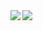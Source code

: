 <a href="https://github.com/HPaulson/">
  <img align="left" src="https://github-readme-stats.vercel.app/api?username=HPaulson&show_icons=true?count_private=true" />
</a>
<a href="https://github.com/HPaulson/">
  <img align="left" src="https://github-readme-stats.vercel.app/api/top-langs/?username=hpaulson&layout=compact" />
</a>

